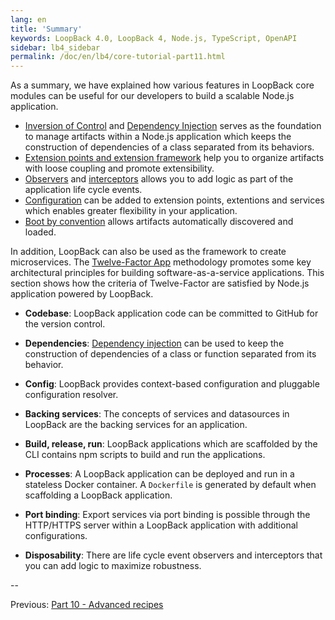 ```yaml
---
lang: en
title: 'Summary'
keywords: LoopBack 4.0, LoopBack 4, Node.js, TypeScript, OpenAPI
sidebar: lb4_sidebar
permalink: /doc/en/lb4/core-tutorial-part11.html
---
```


As a summary, we have explained how various features in LoopBack core modules
can be useful for our developers to build a scalable Node.js application.

- [Inversion of Control](3-context-in-action.md) and
  [Dependency Injection](4-dependency-injection.md) serves as the foundation to
  manage artifacts within a Node.js application which keeps the construction of
  dependencies of a class separated from its behaviors.
- [Extension points and extension framework](5-extension-point-extension.md)
  help you to organize artifacts with loose coupling and promote extensibility.
- [Observers](7-obseration.md) and [interceptors](6-interception.md) allows you
  to add logic as part of the application life cycle events.
- [Configuration](8-configuration.md) can be added to extension points,
  extentions and services which enables greater flexibility in your application.
- [Boot by convention](9-boot-by-convention.md) allows artifacts automatically
  discovered and loaded.

In addition, LoopBack can also be used as the framework to create microservices.
The [Twelve-Factor App](https://12factor.net) methodology promotes some key
architectural principles for building software-as-a-service applications. This
section shows how the criteria of Twelve-Factor are satisfied by Node.js
application powered by LoopBack.

- **Codebase**: LoopBack application code can be committed to GitHub for the
  version control.
- **Dependencies**:
  [Dependency injection](https://loopback.io/doc/en/lb4/Dependency-injection.html)
  can be used to keep the construction of dependencies of a class or function
  separated from its behavior.

- **Config**: LoopBack provides context-based configuration and pluggable
  configuration resolver.

- **Backing services**: The concepts of services and datasources in LoopBack are
  the backing services for an application.

- **Build, release, run**: LoopBack applications which are scaffolded by the CLI
  contains npm scripts to build and run the applications.

- **Processes**: A LoopBack application can be deployed and run in a stateless
  Docker container. A `Dockerfile` is generated by default when scaffolding a
  LoopBack application.

- **Port binding**: Export services via port binding is possible through the
  HTTP/HTTPS server within a LoopBack application with additional
  configurations.

- **Disposability**: There are life cycle event observers and interceptors that
  you can add logic to maximize robustness.

--

Previous: [Part 10 - Advanced recipes](./10-advanced-recipes.md)
